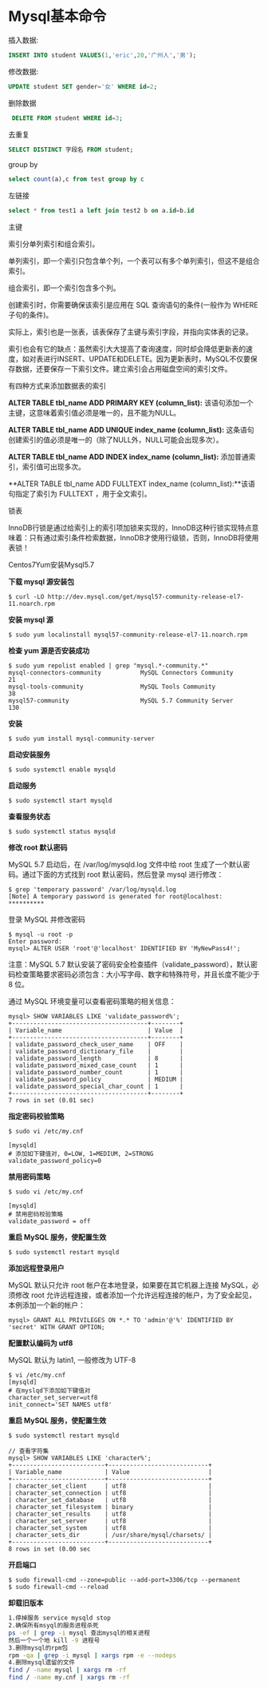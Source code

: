 # Mysql基本命令

插入数据:

```sql
INSERT INTO student VALUES(1,'eric',20,'广州人','男');
```

修改数据:  

```sql
UPDATE student SET gender='女' WHERE id=2;
```

删除数据

```sql
 DELETE FROM student WHERE id=3;
```

去重复

```sql
SELECT DISTINCT 字段名 FROM student;
```

group by

```sql
select count(a),c from test group by c
```

左链接

```sql
select * from test1 a left join test2 b on a.id=b.id
```

主键

索引分单列索引和组合索引。

单列索引，即一个索引只包含单个列，一个表可以有多个单列索引，但这不是组合索引。

组合索引，即一个索引包含多个列。

创建索引时，你需要确保该索引是应用在 SQL 查询语句的条件(一般作为 WHERE 子句的条件)。

实际上，索引也是一张表，该表保存了主键与索引字段，并指向实体表的记录。

索引也会有它的缺点：虽然索引大大提高了查询速度，同时却会降低更新表的速度，如对表进行INSERT、UPDATE和DELETE。因为更新表时，MySQL不仅要保存数据，还要保存一下索引文件。建立索引会占用磁盘空间的索引文件。

有四种方式来添加数据表的索引

**ALTER TABLE tbl_name ADD PRIMARY KEY (column_list):** 该语句添加一个主键，这意味着索引值必须是唯一的，且不能为NULL。

**ALTER TABLE tbl_name ADD UNIQUE index_name (column_list):** 这条语句创建索引的值必须是唯一的（除了NULL外，NULL可能会出现多次）。

**ALTER TABLE tbl_name ADD INDEX index_name (column_list):** 添加普通索引，索引值可出现多次。

**ALTER TABLE tbl_name ADD FULLTEXT index_name (column_list):**该语句指定了索引为 FULLTEXT ，用于全文索引。

锁表

InnoDB行锁是通过给索引上的索引项加锁来实现的，InnoDB这种行锁实现特点意味着：只有通过索引条件检索数据，InnoDB才使用行级锁，否则，InnoDB将使用表锁！



Centos7Yum安装Mysql5.7

**下载 mysql 源安装包**

```shell
$ curl -LO http://dev.mysql.com/get/mysql57-community-release-el7-11.noarch.rpm
```

**安装 mysql 源**

```shell
$ sudo yum localinstall mysql57-community-release-el7-11.noarch.rpm
```

**检查 yum 源是否安装成功**

```shell
$ sudo yum repolist enabled | grep "mysql.*-community.*"
mysql-connectors-community           MySQL Connectors Community              21
mysql-tools-community                MySQL Tools Community                   38
mysql57-community                    MySQL 5.7 Community Server             130
```

**安装**

```shell
$ sudo yum install mysql-community-server
```



**启动安装服务**

```shell
$ sudo systemctl enable mysqld
```



**启动服务**

```shell
$ sudo systemctl start mysqld
```



**查看服务状态**

```shell
$ sudo systemctl status mysqld
```



**修改 root 默认密码**

MySQL 5.7 启动后，在 /var/log/mysqld.log 文件中给 root 生成了一个默认密码。通过下面的方式找到 root 默认密码，然后登录 mysql 进行修改：

```shell
$ grep 'temporary password' /var/log/mysqld.log
[Note] A temporary password is generated for root@localhost: **********
```

登录 MySQL 并修改密码

```shell
$ mysql -u root -p
Enter password: 
mysql> ALTER USER 'root'@'localhost' IDENTIFIED BY 'MyNewPass4!';
```

注意：MySQL 5.7 默认安装了密码安全检查插件（validate_password），默认密码检查策略要求密码必须包含：大小写字母、数字和特殊符号，并且长度不能少于 8 位。

通过 MySQL 环境变量可以查看密码策略的相关信息：

```shell
mysql> SHOW VARIABLES LIKE 'validate_password%';
+--------------------------------------+--------+
| Variable_name                        | Value  |
+--------------------------------------+--------+
| validate_password_check_user_name    | OFF    |
| validate_password_dictionary_file    |        |
| validate_password_length             | 8      |
| validate_password_mixed_case_count   | 1      |
| validate_password_number_count       | 1      |
| validate_password_policy             | MEDIUM |
| validate_password_special_char_count | 1      |
+--------------------------------------+--------+
7 rows in set (0.01 sec)
```



**指定密码校验策略**

```shell
$ sudo vi /etc/my.cnf

[mysqld]
# 添加如下键值对, 0=LOW, 1=MEDIUM, 2=STRONG
validate_password_policy=0
```



**禁用密码策略**

```shell
$ sudo vi /etc/my.cnf
	
[mysqld]
# 禁用密码校验策略
validate_password = off
```



**重启 MySQL 服务，使配置生效**

```shell
$ sudo systemctl restart mysqld
```



**添加远程登录用户**

MySQL 默认只允许 root 帐户在本地登录，如果要在其它机器上连接 MySQL，必须修改 root 允许远程连接，或者添加一个允许远程连接的帐户，为了安全起见，本例添加一个新的帐户：

```shell
mysql> GRANT ALL PRIVILEGES ON *.* TO 'admin'@'%' IDENTIFIED BY 'secret' WITH GRANT OPTION;
```



**配置默认编码为 utf8**

MySQL 默认为 latin1, 一般修改为 UTF-8

```shell
$ vi /etc/my.cnf
[mysqld]
# 在myslqd下添加如下键值对
character_set_server=utf8
init_connect='SET NAMES utf8'
```



**重启 MySQL 服务，使配置生效**

```shell
$ sudo systemctl restart mysqld

// 查看字符集
mysql> SHOW VARIABLES LIKE 'character%';
+--------------------------+----------------------------+
| Variable_name            | Value                      |
+--------------------------+----------------------------+
| character_set_client     | utf8                       |
| character_set_connection | utf8                       |
| character_set_database   | utf8                       |
| character_set_filesystem | binary                     |
| character_set_results    | utf8                       |
| character_set_server     | utf8                       |
| character_set_system     | utf8                       |
| character_sets_dir       | /usr/share/mysql/charsets/ |
+--------------------------+----------------------------+
8 rows in set (0.00 sec
```



**开启端口**

```shell
$ sudo firewall-cmd --zone=public --add-port=3306/tcp --permanent
$ sudo firewall-cmd --reload
```



**卸载旧版本**

```sh
1.停掉服务 service mysqld stop
2.确保所有msyql的服务进程杀死
ps -ef | grep -i mysql 查出mysql的相关进程
然后一个一个地 kill -9 进程号
3.删除mysql的rpm包
rpm -qa | grep -i mysql | xargs rpm -e --nodeps
4.删除mysql遗留的文件
find / -name mysql | xargs rm -rf
find / -name my.cnf | xargs rm -rf
```

